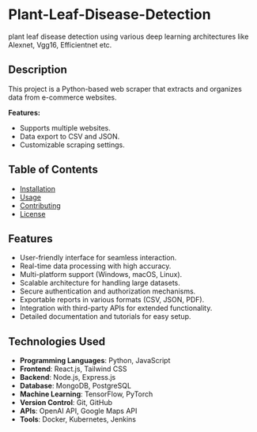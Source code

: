 # Plant-Leaf-Disease-Detection
plant leaf disease detection using various deep learning architectures like Alexnet, Vgg16, Efficientnet etc.
## Description
This project is a Python-based web scraper that extracts and organizes data from e-commerce websites.

**Features:**
- Supports multiple websites.
- Data export to CSV and JSON.
- Customizable scraping settings.

## Table of Contents
- [Installation](#installation)
- [Usage](#usage)
- [Contributing](#contributing)
- [License](#license)


## Features
- User-friendly interface for seamless interaction.
- Real-time data processing with high accuracy.
- Multi-platform support (Windows, macOS, Linux).
- Scalable architecture for handling large datasets.
- Secure authentication and authorization mechanisms.
- Exportable reports in various formats (CSV, JSON, PDF).
- Integration with third-party APIs for extended functionality.
- Detailed documentation and tutorials for easy setup.


## Technologies Used
- **Programming Languages**: Python, JavaScript
- **Frontend**: React.js, Tailwind CSS
- **Backend**: Node.js, Express.js
- **Database**: MongoDB, PostgreSQL
- **Machine Learning**: TensorFlow, PyTorch
- **Version Control**: Git, GitHub
- **APIs**: OpenAI API, Google Maps API
- **Tools**: Docker, Kubernetes, Jenkins



